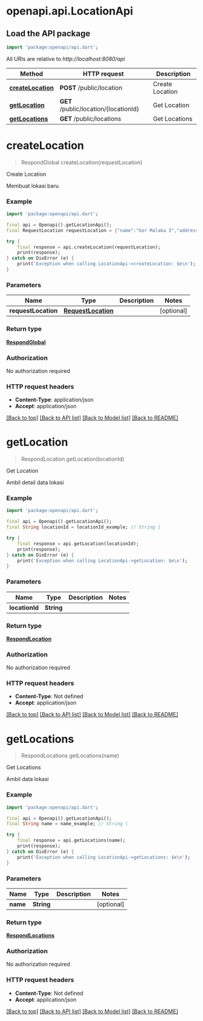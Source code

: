 # openapi.api.LocationApi

## Load the API package
```dart
import 'package:openapi/api.dart';
```

All URIs are relative to *http://localhost:8080/api*

Method | HTTP request | Description
------------- | ------------- | -------------
[**createLocation**](LocationApi.md#createlocation) | **POST** /public/location | Create Location
[**getLocation**](LocationApi.md#getlocation) | **GET** /public/location/{locationId} | Get Location
[**getLocations**](LocationApi.md#getlocations) | **GET** /public/locations | Get Locations


# **createLocation**
> RespondGlobal createLocation(requestLocation)

Create Location

Membuat lokasi baru

### Example
```dart
import 'package:openapi/api.dart';

final api = Openapi().getLocationApi();
final RequestLocation requestLocation = {"name":"Gor Malaka 3","address":"Jl. Tamaghdfgn Malaka Selatan 2D","mobilePhone":"089938849","route":"route","urlMaps":"https://www.google.com/maps/place/6%C2%B043'19.5%22S+106%C2%B048'56.4%22E/@-6.72207,106.8130771,17z/data=!3m1!4b1!4m4!3m3!8m2!3d-6.72207!4d106.815652?entry=ttu"}; // RequestLocation | 

try {
    final response = api.createLocation(requestLocation);
    print(response);
} catch on DioError (e) {
    print('Exception when calling LocationApi->createLocation: $e\n');
}
```

### Parameters

Name | Type | Description  | Notes
------------- | ------------- | ------------- | -------------
 **requestLocation** | [**RequestLocation**](RequestLocation.md)|  | [optional] 

### Return type

[**RespondGlobal**](RespondGlobal.md)

### Authorization

No authorization required

### HTTP request headers

 - **Content-Type**: application/json
 - **Accept**: application/json

[[Back to top]](#) [[Back to API list]](../README.md#documentation-for-api-endpoints) [[Back to Model list]](../README.md#documentation-for-models) [[Back to README]](../README.md)

# **getLocation**
> RespondLocation getLocation(locationId)

Get Location

Ambil detail data lokasi 

### Example
```dart
import 'package:openapi/api.dart';

final api = Openapi().getLocationApi();
final String locationId = locationId_example; // String | 

try {
    final response = api.getLocation(locationId);
    print(response);
} catch on DioError (e) {
    print('Exception when calling LocationApi->getLocation: $e\n');
}
```

### Parameters

Name | Type | Description  | Notes
------------- | ------------- | ------------- | -------------
 **locationId** | **String**|  | 

### Return type

[**RespondLocation**](RespondLocation.md)

### Authorization

No authorization required

### HTTP request headers

 - **Content-Type**: Not defined
 - **Accept**: application/json

[[Back to top]](#) [[Back to API list]](../README.md#documentation-for-api-endpoints) [[Back to Model list]](../README.md#documentation-for-models) [[Back to README]](../README.md)

# **getLocations**
> RespondLocations getLocations(name)

Get Locations

Ambil data lokasi 

### Example
```dart
import 'package:openapi/api.dart';

final api = Openapi().getLocationApi();
final String name = name_example; // String | 

try {
    final response = api.getLocations(name);
    print(response);
} catch on DioError (e) {
    print('Exception when calling LocationApi->getLocations: $e\n');
}
```

### Parameters

Name | Type | Description  | Notes
------------- | ------------- | ------------- | -------------
 **name** | **String**|  | [optional] 

### Return type

[**RespondLocations**](RespondLocations.md)

### Authorization

No authorization required

### HTTP request headers

 - **Content-Type**: Not defined
 - **Accept**: application/json

[[Back to top]](#) [[Back to API list]](../README.md#documentation-for-api-endpoints) [[Back to Model list]](../README.md#documentation-for-models) [[Back to README]](../README.md)

